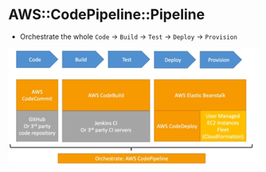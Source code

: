 # AWS::CodePipeline::Pipeline

- Orchestrate the whole `Code` -> `Build` -> `Test` -> `Deploy` -> `Provision`

![CodePipeline](.images/codepipeline.png)
